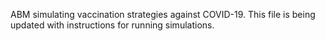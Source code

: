 ABM simulating vaccination strategies against COVID-19.
This file is being updated with instructions for running simulations.
